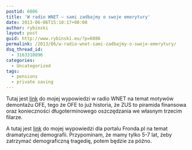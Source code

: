 ```yaml
---
postid: 6086
title: 'W radio WNET – sami zadbajmy o swoje emerytury'
date: 2013-06-06T15:10:17+00:00
author: rybinski
layout: post
guid: http://www.rybinski.eu/?p=6086
permalink: /2013/06/w-radio-wnet-sami-zadbajmy-o-swoje-emerytury/
dsq_thread_id:
  - 3163310896
categories:
  - Uncategorized
tags:
  - pensions
  - private saving
---
```

Tutaj jest [link](http://www.radiownet.pl/#/publikacje/zadbajmy-o-emerytury) do mojej wypowiedzi w radio WNET na temat motywów demontażu OFE, tego że OFE to już historia, że ZUS to piramida finansowa oraz konieczności długoterminowego oszczędzania we własnym trzecim filarze.

A tutaj jest [link](http://www.wykop.pl/link/1544335/prof-rybinski-mamy-tylko-5-7-lat-aby-zatrzymac-katastrofe/) do mojej wypowiedzi dla portalu Fronda.pl na temat dramatycznej demografii. Przypominam, że mamy tylko 5-7 lat, żeby zatrzymać demograficzną tragedię, potem będzie za późno.

